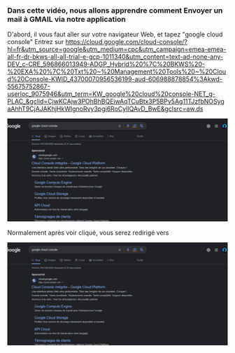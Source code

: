 ### Dans cette vidéo, nous allons apprendre comment Envoyer un mail à GMAIL via notre application

D'abord, il vous faut aller sur votre navigateur Web, et tapez "google cloud console"
Entrez sur https://cloud.google.com/cloud-console/?hl=fr&utm_source=google&utm_medium=cpc&utm_campaign=emea-emea-all-fr-dr-bkws-all-all-trial-e-gcp-1011340&utm_content=text-ad-none-any-DEV_c-CRE_596866013949-ADGP_Hybrid%20%7C%20BKWS%20-%20EXA%20%7C%20Txt%20~%20Management%20Tools%20~%20Cloud%20Console-KWID_43700070956536199-aud-606988878854%3Akwd-55675752867-userloc_9075946&utm_term=KW_google%20cloud%20console-NET_g-PLAC_&gclid=CjwKCAjw3POhBhBQEiwAqTCuBtx3P5BPv5Ag11TJzfbNOSygaAhhT9CjAJAKhjHkWIgnoRvy3pgi6RoCylIQAvD_BwE&gclsrc=aw.ds

![](public/others/google_cloud.png)

Normalement après voir cliqué, vous serez redirigé vers

![](public/others/google_cloud.png)